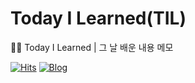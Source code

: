 # Today I Learned(TIL)
👩‍💻 Today I Learned | 그 날 배운 내용 메모

[![Hits](https://hits.seeyoufarm.com/api/count/incr/badge.svg?url=https%3A%2F%2Fgithub.com%2Fcheese10yun%2FTIL&count_bg=%2379C83D&title_bg=%23555555&icon=github.svg&icon_color=%23E7E7E7&title=hits&edge_flat=false)](https://hits.seeyoufarm.com)
[![Blog](https://img.shields.io/badge/Blog-sooozi.github.io-green.svg)](https://sooozi.github.io/)

